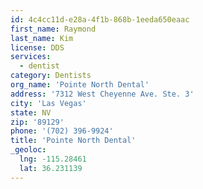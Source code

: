 ```yaml
---
id: 4c4cc11d-e28a-4f1b-868b-1eeda650eaac
first_name: Raymond
last_name: Kim
license: DDS
services:
  - dentist
category: Dentists
org_name: 'Pointe North Dental'
address: '7312 West Cheyenne Ave. Ste. 3'
city: 'Las Vegas'
state: NV
zip: '89129'
phone: '(702) 396-9924'
title: 'Pointe North Dental'
_geoloc:
  lng: -115.28461
  lat: 36.231139
---
```

